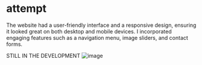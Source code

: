 # attempt
The website had a user-friendly interface and a responsive design, ensuring it looked great on both desktop and mobile devices. I incorporated engaging features such as a navigation menu, image sliders, and contact forms. 


STILL IN THE DEVELOPMENT
![image](https://github.com/boccique/attempt/assets/143612524/9a92b83a-e7c1-47b5-93b4-d4e75019919a)
